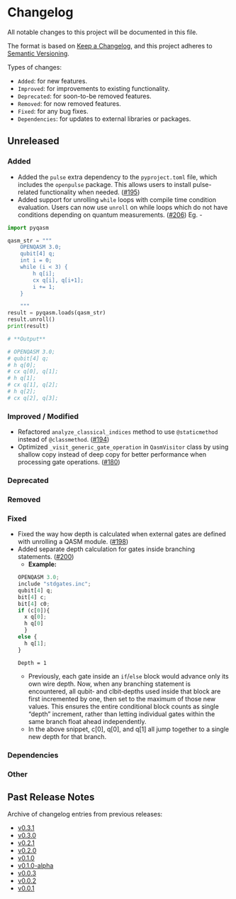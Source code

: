 # Changelog

All notable changes to this project will be documented in this file.

The format is based on [Keep a Changelog](https://keepachangelog.com/en/1.1.0/), and this project adheres to [Semantic Versioning](https://semver.org/spec/v2.0.0.html).

Types of changes:
- `Added`: for new features.
- `Improved`: for improvements to existing functionality.
- `Deprecated`: for soon-to-be removed features.
- `Removed`: for now removed features.
- `Fixed`: for any bug fixes.
- `Dependencies`: for updates to external libraries or packages.

## Unreleased

### Added
- Added the `pulse` extra dependency to the `pyproject.toml` file, which includes the `openpulse` package. This allows users to install pulse-related functionality when needed. ([#195](https://github.com/qBraid/pyqasm/pull/195))
- Added support for unrolling `while` loops with compile time condition evaluation. Users can now use `unroll` on while loops which do not have conditions depending on quantum measurements. ([#206](https://github.com/qBraid/pyqasm/pull/206)) Eg. - 

```python
import pyqasm 

qasm_str = """
    OPENQASM 3.0;
    qubit[4] q;
    int i = 0;
    while (i < 3) {
        h q[i];
        cx q[i], q[i+1];
        i += 1;
    }

    """
result = pyqasm.loads(qasm_str)
result.unroll()
print(result)

# **Output**

# OPENQASM 3.0;
# qubit[4] q;
# h q[0];
# cx q[0], q[1];
# h q[1];
# cx q[1], q[2];
# h q[2];
# cx q[2], q[3];

```

### Improved / Modified

- Refactored `analyze_classical_indices` method to use `@staticmethod` instead of `@classmethod`. ([#194](https://github.com/qBraid/pyqasm/pull/194))
- Optimized `_visit_generic_gate_operation` in `QasmVisitor` class by using shallow copy instead of deep copy for better performance when processing gate operations. ([#180](https://github.com/qBraid/pyqasm/pull/180))

### Deprecated

### Removed

### Fixed

- Fixed the way how depth is calculated when external gates are defined with unrolling a QASM module. ([#198](https://github.com/qBraid/pyqasm/pull/198))
- Added separate depth calculation for gates inside branching statements. ([#200](https://github.com/qBraid/pyqasm/pull/200)) 
  - **Example:**
  ```python
  OPENQASM 3.0;
  include "stdgates.inc";
  qubit[4] q;
  bit[4] c;
  bit[4] c0;
  if (c[0]){
    x q[0];
    h q[0]
    }
  else {
    h q[1];
  }
  ```
  ```text
  Depth = 1
  ```
  - Previously, each gate inside an `if`/`else` block would advance only its own wire depth. Now, when any branching statement is encountered, all qubit‐ and clbit‐depths used inside that block are first incremented by one, then set to the maximum of those new values. This ensures the entire conditional block counts as single “depth” increment, rather than letting individual gates within the same branch float ahead independently.
  - In the above snippet, c[0], q[0], and q[1] all jump together to a single new depth for that branch.

### Dependencies

### Other

## Past Release Notes

Archive of changelog entries from previous releases:

- [v0.3.1](https://github.com/qBraid/pyqasm/releases/tag/v0.3.1)
- [v0.3.0](https://github.com/qBraid/pyqasm/releases/tag/v0.3.0)
- [v0.2.1](https://github.com/qBraid/pyqasm/releases/tag/v0.2.1)
- [v0.2.0](https://github.com/qBraid/pyqasm/releases/tag/v0.2.0)
- [v0.1.0](https://github.com/qBraid/pyqasm/releases/tag/v0.1.0)
- [v0.1.0-alpha](https://github.com/qBraid/pyqasm/releases/tag/v0.1.0-alpha)
- [v0.0.3](https://github.com/qBraid/pyqasm/releases/tag/v0.0.3)
- [v0.0.2](https://github.com/qBraid/pyqasm/releases/tag/v0.0.2)
- [v0.0.1](https://github.com/qBraid/pyqasm/releases/tag/v0.0.1)
